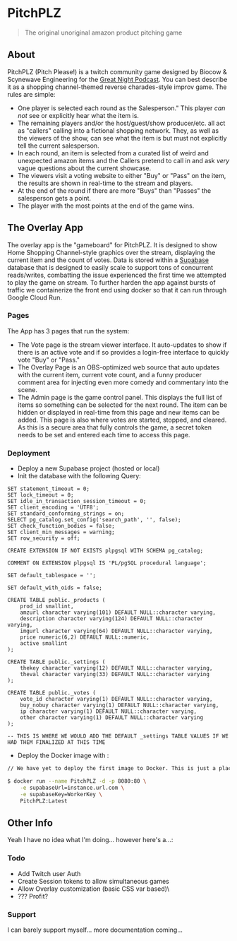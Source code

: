 # PitchPLZ

> The original unoriginal amazon product pitching game

## About

PitchPLZ (Pitch Please!) is a twitch community game designed by Biocow & Scynewave Engineering for the [Great Night Podcast](https://www.twitch.tv/nightattack). You can best describe it as a shopping channel-themed reverse charades-style improv game. The rules are simple:

- One player is selected each round as the Salesperson." This player _can not_ see or explicitly hear what the item is.
- The remaining players and/or the host/guest/show producer/etc. all act as "callers" calling into a fictional shopping network. They, as well as the viewers of the show, can see what the item is but must not explicitly tell the current salesperson.
- In each round, an item is selected from a curated list of weird and unexpected amazon items and the Callers pretend to call in and ask _very_ vague questions about the current showcase.
- The viewers visit a voting website to either "Buy" or "Pass" on the item, the results are shown in real-time to the stream and players.
- At the end of the round if there are more "Buys" than "Passes" the salesperson gets a point.
- The player with the most points at the end of the game wins.

## The Overlay App

The overlay app is the "gameboard" for PitchPLZ. It is designed to show Home Shopping Channel-style graphics over the stream, displaying the current item and the count of votes. Data is stored within a [Supabase](https://supabase.com/) database that is designed to easily scale to support tons of concurrent reads/writes, combatting the issue experienced the first time we attempted to play the game on stream. To further harden the app against bursts of traffic we containerize the front end using docker so that it can run through Google Cloud Run.

### Pages

The App has 3 pages that run the system:

- The Vote page is the stream viewer interface. It auto-updates to show if there is an active vote and if so provides a login-free interface to quickly vote "Buy" or "Pass."
- The Overlay Page is an OBS-optimized web source that auto updates with the current item, current vote count, and a funny producer comment area for injecting even more comedy and commentary into the scene.
- The Admin page is the game control panel. This displays the full list of items so something can be selected for the next round. The item can be hidden or displayed in real-time from this page and new items can be added. This page is also where votes are started, stopped, and cleared. As this is a secure area that fully controls the game, a secret token needs to be set and entered each time to access this page.

### Deployment

- Deploy a new Supabase project (hosted or local)
- Init the database with the following Query:

```pgsql
SET statement_timeout = 0;
SET lock_timeout = 0;
SET idle_in_transaction_session_timeout = 0;
SET client_encoding = 'UTF8';
SET standard_conforming_strings = on;
SELECT pg_catalog.set_config('search_path', '', false);
SET check_function_bodies = false;
SET client_min_messages = warning;
SET row_security = off;

CREATE EXTENSION IF NOT EXISTS plpgsql WITH SCHEMA pg_catalog;

COMMENT ON EXTENSION plpgsql IS 'PL/pgSQL procedural language';

SET default_tablespace = '';

SET default_with_oids = false;

CREATE TABLE public._products (
    prod_id smallint,
    amzurl character varying(101) DEFAULT NULL::character varying,
    description character varying(124) DEFAULT NULL::character varying,
    imgurl character varying(64) DEFAULT NULL::character varying,
    price numeric(6,2) DEFAULT NULL::numeric,
    active smallint
);

CREATE TABLE public._settings (
    thekey character varying(12) DEFAULT NULL::character varying,
    theval character varying(33) DEFAULT NULL::character varying
);

CREATE TABLE public._votes (
    vote_id character varying(1) DEFAULT NULL::character varying,
    buy_nobuy character varying(1) DEFAULT NULL::character varying,
    ip character varying(1) DEFAULT NULL::character varying,
    other character varying(1) DEFAULT NULL::character varying
);

-- THIS IS WHERE WE WOULD ADD THE DEFAULT _settings TABLE VALUES IF WE HAD THEM FINALIZED AT THIS TIME
```

- Deploy the Docker image with :

```bash
// We have yet to deploy the first image to Docker. This is just a placeholder.

$ docker run --name PitchPLZ -d -p 8080:80 \
    -e supabaseUrl=instance.url.com \
    -e supabaseKey=WorkerKey \
    PitchPLZ:Latest
```

## Other Info

Yeah I have no idea what I'm doing... however here's a...:

### Todo

- Add Twitch user Auth
- Create Session tokens to allow simultaneous games
- Allow Overlay customization (basic CSS var based)\
- ??? Profit?

### Support

I can barely support myself... more documentation coming...
